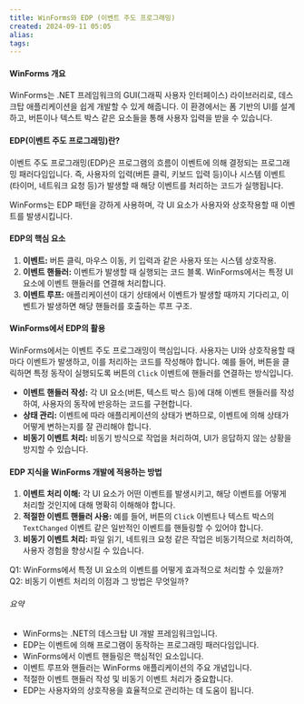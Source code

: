 ```yaml
---
title: WinForms와 EDP (이벤트 주도 프로그래밍)
created: 2024-09-11 05:05
alias:
tags:
---
```

#### WinForms 개요
WinForms는 .NET 프레임워크의 GUI(그래픽 사용자 인터페이스) 라이브러리로, 데스크탑 애플리케이션을 쉽게 개발할 수 있게 해줍니다. 이 환경에서는 폼 기반의 UI를 설계하고, 버튼이나 텍스트 박스 같은 요소들을 통해 사용자 입력을 받을 수 있습니다.

#### EDP(이벤트 주도 프로그래밍)란?
이벤트 주도 프로그래밍(EDP)은 프로그램의 흐름이 이벤트에 의해 결정되는 프로그래밍 패러다임입니다. 즉, 사용자의 입력(버튼 클릭, 키보드 입력 등)이나 시스템 이벤트(타이머, 네트워크 요청 등)가 발생할 때 해당 이벤트를 처리하는 코드가 실행됩니다. 

WinForms는 EDP 패턴을 강하게 사용하며, 각 UI 요소가 사용자와 상호작용할 때 이벤트를 발생시킵니다.

#### EDP의 핵심 요소
1. **이벤트:** 버튼 클릭, 마우스 이동, 키 입력과 같은 사용자 또는 시스템 상호작용.
2. **이벤트 핸들러:** 이벤트가 발생할 때 실행되는 코드 블록. WinForms에서는 특정 UI 요소에 이벤트 핸들러를 연결해 처리합니다.
3. **이벤트 루프:** 애플리케이션이 대기 상태에서 이벤트가 발생할 때까지 기다리고, 이벤트가 발생하면 해당 핸들러를 호출하는 루프 구조.

#### WinForms에서 EDP의 활용
WinForms에서는 이벤트 주도 프로그래밍이 핵심입니다. 사용자는 UI와 상호작용할 때마다 이벤트가 발생하고, 이를 처리하는 코드를 작성해야 합니다. 예를 들어, 버튼을 클릭하면 특정 동작이 실행되도록 버튼의 `Click` 이벤트에 핸들러를 연결하는 방식입니다.

- **이벤트 핸들러 작성:** 각 UI 요소(버튼, 텍스트 박스 등)에 대해 이벤트 핸들러를 작성하여, 사용자의 동작에 반응하는 코드를 구현합니다.
- **상태 관리:** 이벤트에 따라 애플리케이션의 상태가 변하므로, 이벤트에 의해 상태가 어떻게 변하는지를 잘 관리해야 합니다.
- **비동기 이벤트 처리:** 비동기 방식으로 작업을 처리하여, UI가 응답하지 않는 상황을 방지할 수 있습니다.

#### EDP 지식을 WinForms 개발에 적용하는 방법
1. **이벤트 처리 이해:** 각 UI 요소가 어떤 이벤트를 발생시키고, 해당 이벤트를 어떻게 처리할 것인지에 대해 명확히 이해해야 합니다.
2. **적절한 이벤트 핸들러 사용:** 예를 들어, 버튼의 `Click` 이벤트나 텍스트 박스의 `TextChanged` 이벤트 같은 일반적인 이벤트를 핸들링할 수 있어야 합니다.
3. **비동기 이벤트 처리:** 파일 읽기, 네트워크 요청 같은 작업은 비동기적으로 처리하여, 사용자 경험을 향상시킬 수 있습니다.

Q1: WinForms에서 특정 UI 요소의 이벤트를 어떻게 효과적으로 처리할 수 있을까?
Q2: 비동기 이벤트 처리의 이점과 그 방법은 무엇일까?

###### 요약
- WinForms는 .NET의 데스크탑 UI 개발 프레임워크입니다.
- EDP는 이벤트에 의해 프로그램이 동작하는 프로그래밍 패러다임입니다.
- WinForms에서 이벤트 핸들링은 핵심적인 요소입니다.
- 이벤트 루프와 핸들러는 WinForms 애플리케이션의 주요 개념입니다.
- 적절한 이벤트 핸들러 작성 및 비동기 이벤트 처리가 중요합니다.
- EDP는 사용자와의 상호작용을 효율적으로 관리하는 데 도움이 됩니다.


